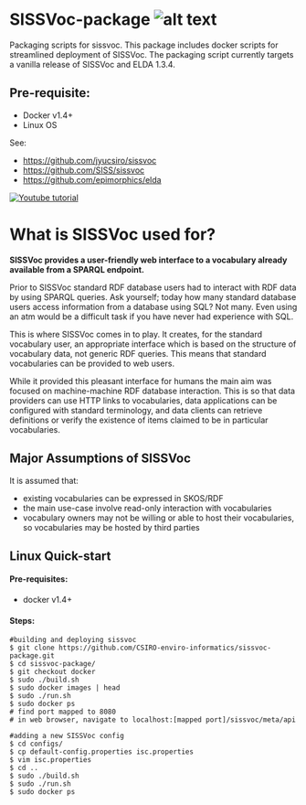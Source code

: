 SISSVoc-package ![alt text](http://i.imgur.com/llD3KFb.jpg "CSIRO")
===============

Packaging scripts for sissvoc. This package includes docker scripts for streamlined deployment of SISSVoc. The packaging script currently targets a vanilla release of SISSVoc and ELDA 1.3.4.

Pre-requisite:
--------------
- Docker v1.4+
- Linux OS

See: 
- https://github.com/jyucsiro/sissvoc
- https://github.com/SISS/sissvoc
- https://github.com/epimorphics/elda

[![Youtube tutorial](http://img.youtube.com/vi/ryfWCA0JNY0/0.jpg)](http://www.youtube.com/watch?v=ryfWCA0JNY0)



# What is SISSVoc used for?

**SISSVoc provides a user-friendly web interface to a vocabulary already available from a SPARQL endpoint.**

Prior to SISSVoc standard RDF database users had to interact with RDF data by using SPARQL queries. Ask yourself; today how many standard database users access information from a database using SQL? Not many. Even using an atm would be a difficult task if you have never had experience with SQL.

This is where SISSVoc comes in to play. It creates, for the standard vocabulary user, an appropriate interface which is based on the structure of vocabulary data, not generic RDF queries. This means that standard vocabularies can be provided to web users.

While it provided this pleasant interface for humans the main aim was focused on machine-machine RDF database interaction. This is so that data providers can use HTTP links to vocabularies, data applications can be configured with standard terminology, and data clients can retrieve definitions or verify the existence of items claimed to be in particular vocabularies.

## Major Assumptions of SISSVoc

It is assumed that:

- existing vocabularies can be expressed in SKOS/RDF 
- the main use-case involve read-only interaction with vocabularies 
- vocabulary owners may not be willing or able to host their vocabularies, so vocabularies may be hosted by third parties 


Linux Quick-start
-----------------

#### Pre-requisites:
* docker v1.4+

#### Steps:
    #building and deploying sissvoc
    $ git clone https://github.com/CSIRO-enviro-informatics/sissvoc-package.git
    $ cd sissvoc-package/
    $ git checkout docker
    $ sudo ./build.sh 
    $ sudo docker images | head
    $ sudo ./run.sh 
    $ sudo docker ps
    # find port mapped to 8080
    # in web browser, navigate to localhost:[mapped port]/sissvoc/meta/api

    #adding a new SISSVoc config
    $ cd configs/
    $ cp default-config.properties isc.properties
    $ vim isc.properties 
    $ cd ..
    $ sudo ./build.sh
    $ sudo ./run.sh 
    $ sudo docker ps

